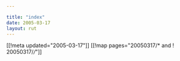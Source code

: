 ```yaml
---

title: "index"
date: 2005-03-17
layout: rut
---
```


[[!meta updated="2005-03-17"]]
[[!map pages="20050317/* and ! 20050317/*/*"]]
